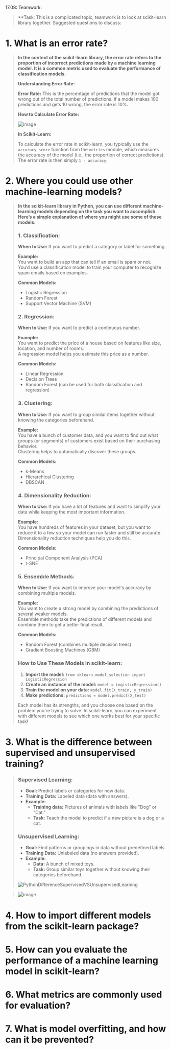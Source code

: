 17.08: Teamwork:

> **Task: This is a complicated topic, teamwork is to look at scikit-learn library together. Suggested questions to discuss:
# 1. What is an error rate?
> **In the context of the scikit-learn library, the error rate refers to the proportion of incorrect predictions made by a machine learning model. It is a common metric used to evaluate the performance of classification models.**
> 
> **Understanding Error Rate:**
> 
> **Error Rate:** This is the percentage of predictions that the model got wrong out of the total number of predictions. If a model makes 100 predictions and gets 10 wrong, the error rate is 10%.
> 
> **How to Calculate Error Rate:**
> 
> ![image](https://github.com/user-attachments/assets/f2c3746b-0e15-4a2d-a69e-2050db386e1c)

> 
> **In Scikit-Learn:**
> 
> To calculate the error rate in scikit-learn, you typically use the `accuracy_score` function from the `metrics` module, which measures the accuracy of the model (i.e., the proportion of correct predictions). The error rate is then simply `1 - accuracy`.




   
# 2. Where you could use other machine-learning models? 

> **In the scikit-learn library in Python, you can use different machine-learning models depending on the task you want to accomplish. Here’s a simple explanation of where you might use some of these models:**
>
> ### 1. Classification:
> **When to Use:** If you want to predict a category or label for something.
> 
> **Example:**  
> You want to build an app that can tell if an email is spam or not.  
> You’d use a classification model to train your computer to recognize spam emails based on examples.
> 
> **Common Models:**
> - Logistic Regression
> - Random Forest
> - Support Vector Machine (SVM)
>
> ### 2. Regression:
> **When to Use:** If you want to predict a continuous number.
> 
> **Example:**  
> You want to predict the price of a house based on features like size, location, and number of rooms.  
> A regression model helps you estimate this price as a number.
> 
> **Common Models:**
> - Linear Regression
> - Decision Trees
> - Random Forest (can be used for both classification and regression)
>
> ### 3. Clustering:
> **When to Use:** If you want to group similar items together without knowing the categories beforehand.
> 
> **Example:**  
> You have a bunch of customer data, and you want to find out what groups (or segments) of customers exist based on their purchasing behavior.  
> Clustering helps to automatically discover these groups.
> 
> **Common Models:**
> - k-Means
> - Hierarchical Clustering
> - DBSCAN
>
> ### 4. Dimensionality Reduction:
> **When to Use:** If you have a lot of features and want to simplify your data while keeping the most important information.
> 
> **Example:**  
> You have hundreds of features in your dataset, but you want to reduce it to a few so your model can run faster and still be accurate.  
> Dimensionality reduction techniques help you do this.
> 
> **Common Models:**
> - Principal Component Analysis (PCA)
> - t-SNE
>
> ### 5. Ensemble Methods:
> **When to Use:** If you want to improve your model's accuracy by combining multiple models.
> 
> **Example:**  
> You want to create a strong model by combining the predictions of several weaker models.  
> Ensemble methods take the predictions of different models and combine them to get a better final result.
> 
> **Common Models:**
> - Random Forest (combines multiple decision trees)
> - Gradient Boosting Machines (GBM)
>
> ### How to Use These Models in scikit-learn:
> 1. **Import the model:** `from sklearn.model_selection import LogisticRegression`
> 2. **Create an instance of the model:** `model = LogisticRegression()`
> 3. **Train the model on your data:** `model.fit(X_train, y_train)`
> 4. **Make predictions:** `predictions = model.predict(X_test)`
> 
> Each model has its strengths, and you choose one based on the problem you're trying to solve. In scikit-learn, you can experiment with different models to see which one works best for your specific task!


   
# 3. What is the difference between supervised and unsupervised training?

> ### Supervised Learning:
> - **Goal:** Predict labels or categories for new data.
> - **Training Data:** Labeled data (data with answers).
> - **Example:**
>   - **Training data:** Pictures of animals with labels like "Dog" or "Cat."
>   - **Task:** Teach the model to predict if a new picture is a dog or a cat.
>
> ### Unsupervised Learning:
> - **Goal:** Find patterns or groupings in data without predefined labels.
> - **Training Data:** Unlabeled data (no answers provided).
> - **Example:**
>   - **Data:** A bunch of mixed toys.
>   - **Task:** Group similar toys together without knowing their categories beforehand.
>
> 
>![PythonDifferenceSupervisedVSUnsupervisedLearning](https://github.com/user-attachments/assets/914ec3d3-bb12-4755-9a1c-6fdbf2d247d4)

> 
> ![image](https://github.com/user-attachments/assets/2b6afc3c-5e2c-4f19-b7b9-c295c6cfd646)


   
# 4. How to import different models from the scikit-learn package?

   
# 5. How can you evaluate the performance of a machine learning model in scikit-learn?

   
# 6. What metrics are commonly used for evaluation?

    
# 7. What is model overfitting, and how can it be prevented?

